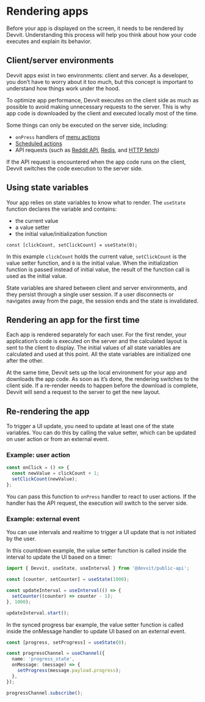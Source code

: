 # Rendering apps

Before your app is displayed on the screen, it needs to be rendered by Devvit. Understanding this process will help you think about how your code executes and explain its behavior.

## Client/server environments

Devvit apps exist in two environments: client and server. As a developer, you don’t have to worry about it too much, but this concept is important to understand how things work under the hood.

To optimize app performance, Devvit executes on the client side as much as possible to avoid making unnecessary requests to the server. This is why app code is downloaded by the client and executed locally most of the time.

Some things can only be executed on the server side, including:

- `onPress` handlers of [menu actions](./capabilities/menu-actions.mdx)
- [Scheduled actions](./capabilities/scheduler.md)
- API requests (such as [Reddit API](./api/redditapi/classes/RedditAPIClient.RedditAPIClient.md), [Redis](./capabilities/redis.md), and [HTTP fetch](./capabilities/http-fetch.md))

If the API request is encountered when the app code runs on the client, Devvit switches the code execution to the server side.

## Using state variables

Your app relies on state variables to know what to render. The `useState` function declares the variable and contains:

- the current value
- a value setter
- the initial value/initialization function

`const [clickCount, setClickCount] = useState(0);`

In this example `clickCount` holds the current value, `setClickCount` is the value setter function, and `0` is the initial value. When the initialization function is passed instead of initial value, the result of the function call is used as the initial value.

State variables are shared between client and server environments, and they persist through a single user session. If a user disconnects or navigates away from the page, the session ends and the state is invalidated.

## Rendering an app for the first time

Each app is rendered separately for each user. For the first render, your application’s code is executed on the server and the calculated layout is sent to the client to display. The initial values of all state variables are calculated and used at this point. All the state variables are initialized one after the other.

At the same time, Devvit sets up the local environment for your app and downloads the app code. As soon as it’s done, the rendering switches to the client side. If a re-render needs to happen before the download is complete, Devvit will send a request to the server to get the new layout.

## Re-rendering the app

To trigger a UI update, you need to update at least one of the state variables. You can do this by calling the value setter, which can be updated on user action or from an external event.

### Example: user action

```ts
const onClick = () => {
  const newValue = clickCount + 1;
  setClickCount(newValue);
};
```

You can pass this function to `onPress` handler to react to user actions. If the handler has the API request, the execution will switch to the server side.

### Example: external event

You can use intervals and realtime to trigger a UI update that is not initiated by the user.

In this countdown example, the value setter function is called inside the interval to update the UI based on a timer:

```ts
import { Devvit, useState, useInterval } from '@devvit/public-api';

const [counter, setCounter] = useState(1000);

const updateInterval = useInterval(() => {
  setCounter((counter) => counter - 1);
}, 1000);

updateInterval.start();
```

In the synced progress bar example, the value setter function is called inside the onMessage handler to update UI based on an external event.

```ts
const [progress, setProgress] = useState(0);

const progressChannel = useChannel({
  name: 'progress_state',
  onMessage: (message) => {
    setProgress(message.payload.progress);
  },
});

progressChannel.subscribe();
```
